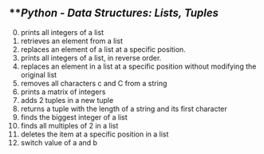 ## ***Python - Data Structures: Lists, Tuples*
00. prints all integers of a list
01. retrieves an element from a list 
02. replaces an element of a list at a specific position.
03. prints all integers of a list, in reverse order.
04. replaces an element in a list at a specific position without modifying the original list 
05. removes all characters c and C from a string
06. prints a matrix of integers
07. adds 2 tuples in a new tuple
08. returns a tuple with the length of a string and its first character
09. finds the biggest integer of a list
10. finds all multiples of 2 in a list
11. deletes the item at a specific position in a list
12. switch value of a and b
